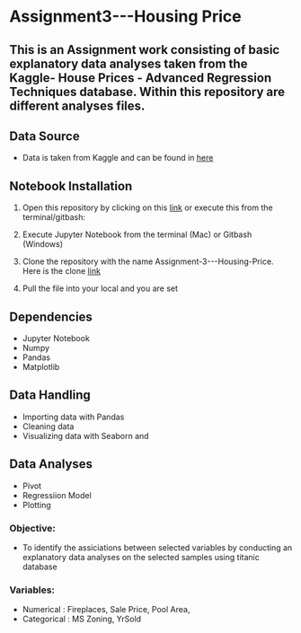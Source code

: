 
# Assignment3---Housing Price 

## This is an Assignment work consisting of basic explanatory data analyses taken from the Kaggle- House Prices - Advanced Regression Techniques database. Within this repository are different analyses files. 

## Data Source
  * Data is taken from Kaggle and can be found in [here](https://www.kaggle.com/competitions/house-prices-advanced-regression-techniques/overview)
 
## Notebook Installation
  1. Open this repository by clicking on this [link](https://github.com/savelena00/Assignment-3---Housing-Price) or execute this from the terminal/gitbash:
  
  1. Execute Jupyter Notebook from the terminal (Mac) or Gitbash (Windows)
  2. Clone the repository with the name Assignment-3---Housing-Price. Here is the clone [link](https://github.com/savelena00/Assignment-3---Housing-Price.git) 
  3. Pull the file into your local and you are set

## Dependencies
  * Jupyter Notebook
  * Numpy
  * Pandas
  * Matplotlib
  
 ## Data Handling
 * Importing data with Pandas
 * Cleaning data
 * Visualizing data with Seaborn and 
 
 ## Data Analyses
 * Pivot 
 * Regressiion Model 
 * Plotting

### Objective:
  * To identify the assiciations between selected variables by conducting an explanatory data analyses on the selected samples using titanic database
    
### Variables:
  * Numerical : Fireplaces, Sale Price, Pool Area,
  * Categorical : MS Zoning, YrSold
    

